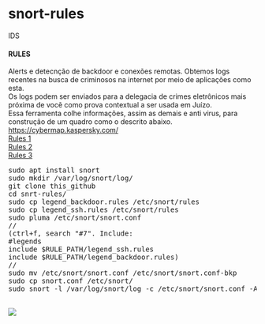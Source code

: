 # snort-rules
IDS

#### RULES

Alerts e detecnção de backdoor e conexões remotas.
Obtemos logs recentes na busca de criminosos na internet por meio de aplicações como esta.<br>
Os logs podem ser enviados para a delegacia de crimes eletrônicos mais próxima de vocẽ como prova contextual a ser usada em Juízo.
<br>
Essa ferramenta colhe informações, assim as demais e anti virus, para construção de um quadro como o descrito abaixo.<br>
https://cybermap.kaspersky.com/
<br>
<a href="https://blog.forgottensec.com/snort-explained/">Rules 1</a>
<br>
<a href="http://manual-snort-org.s3-website-us-east-1.amazonaws.com/node31.html">Rules 2</a>
<br>
<a href="https://snort-org-site.s3.amazonaws.com/production/document_files/files/000/000/142/original/snort_manual.pdf?X-Amz-Algorithm=AWS4-HMAC-SHA256&X-Amz-Credential=AKIAIXACIED2SPMSC7GA%2F20181229%2Fus-east-1%2Fs3%2Faws4_request&X-Amz-Date=20181229T145742Z&X-Amz-Expires=172800&X-Amz-SignedHeaders=host&X-Amz-Signature=3a3c43d2f20f066315aeb382b9a2c8458a5939a4279927e48c83d94afed24c03">Rules 3</a>
<br>
<pre>
sudo apt install snort
sudo mkdir /var/log/snort/log/
git clone this_github
cd snrt-rules/
sudo cp legend_backdoor.rules /etc/snort/rules
sudo cp legend_ssh.rules /etc/snort/rules
sudo pluma /etc/snort/snort.conf
//
(ctrl+f, search "#7". Include:
#legends
include $RULE_PATH/legend_ssh.rules
include $RULE_PATH/legend_backdoor.rules)
//
sudo mv /etc/snort/snort.conf /etc/snort/snort.conf-bkp 
sudo cp snort.conf /etc/snort/
sudo snort -l /var/log/snort/log -c /etc/snort/snort.conf -A console
</pre>
</br>
<img src="https://i.ytimg.com/vi/N64fV2-M6NU/maxresdefault.jpg">
